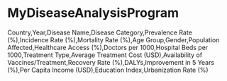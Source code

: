 # MyDiseaseAnalysisProgram



Country,Year,Disease Name,Disease Category,Prevalence Rate (%),Incidence Rate (%),Mortality Rate (%),Age Group,Gender,Population Affected,Healthcare Access (%),Doctors per 1000,Hospital Beds per 1000,Treatment Type,Average Treatment Cost (USD),Availability of Vaccines/Treatment,Recovery Rate (%),DALYs,Improvement in 5 Years (%),Per Capita Income (USD),Education Index,Urbanization Rate (%)


